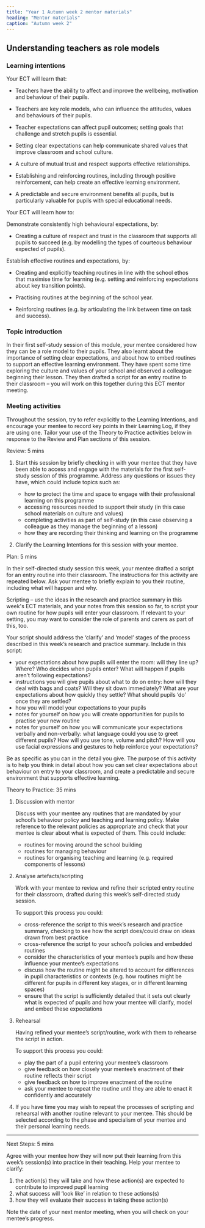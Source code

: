 ```yaml
---
title: "Year 1 Autumn week 2 mentor materials"
heading: "Mentor materials"
caption: "Autumn week 2"
---
```



## Understanding teachers as role models

### Learning intentions

Your ECT will learn that:

- Teachers have the ability to affect and improve the wellbeing, motivation and behaviour of their pupils.

- Teachers are key role models, who can influence the attitudes, values and behaviours of their pupils.

- Teacher expectations can affect pupil outcomes; setting goals that challenge and stretch pupils is essential.

- Setting clear expectations can help communicate shared values that improve classroom and school culture.

- A culture of mutual trust and respect supports effective relationships.

- Establishing and reinforcing routines, including through positive reinforcement, can help create an effective learning environment.

- A predictable and secure environment benefits all pupils, but is particularly valuable for pupils with special educational needs.

Your ECT will learn how to:

Demonstrate consistently high behavioural expectations, by:

- Creating a culture of respect and trust in the classroom that supports all pupils to succeed (e.g. by modelling the types of courteous behaviour expected of pupils).

Establish effective routines and expectations, by:

- Creating and explicitly teaching routines in line with the school ethos that maximise time for learning (e.g. setting and reinforcing expectations about key transition points).

- Practising routines at the beginning of the school year.

- Reinforcing routines (e.g. by articulating the link between time on task and success).

### Topic introduction

In their first self-study session of this module, your mentee considered how they can be a role model to their pupils. They also learnt about the importance of setting clear expectations, and about how to embed routines to support an effective learning environment. They have spent some time exploring the culture and values of your school and observed a colleague beginning their lesson. They then drafted a script for an entry routine to their classroom – you will work on this together during this ECT mentor meeting.

### Meeting activities

Throughout the session, try to refer explicitly to the Learning Intentions, and encourage your mentee to record key points in their Learning Log, if they are using one. Tailor your use of the Theory to Practice activities below in response to the Review and Plan sections of this session.

Review: 5 mins

1. Start this session by briefly checking in with your mentee that they have been able to access and engage with the materials for the first self-study session of this programme. Address any questions or issues they have, which could include topics such as:
    - how to protect the time and space to engage with their professional learning on this programme
    - accessing resources needed to support their study (in this case school materials on culture and values)
    - completing activities as part of self-study (in this case observing a colleague as they manage the beginning of a lesson)
    - how they are recording their thinking and learning on the programme

2. Clarify the Learning Intentions for this session with your mentee.

Plan: 5 mins

In their self-directed study session this week, your mentee drafted a script for an entry routine into their classroom. The instructions for this activity are repeated below. Ask your mentee to briefly explain to you their routine, including what will happen and why.

Scripting – use the ideas in the research and practice summary in this week's ECT materials, and your notes from this session so far, to script your own routine for how pupils will enter your classroom. If relevant to your setting, you may want to consider the role of parents and carers as part of this, too.

Your script should address the ‘clarify’ and ‘model’ stages of the process described in this week’s research and practice summary. Include in this script:

- your expectations about how pupils will enter the room: will they line up? Where? Who decides when pupils enter? What will happen if pupils aren’t following expectations?
- instructions you will give pupils about what to do on entry: how will they deal with bags and coats? Will they sit down immediately? What are your expectations about how quickly they settle? What should pupils ‘do’ once they are settled?
- how you will model your expectations to your pupils
- notes for yourself on how you will create opportunities for pupils to practise your new routine
- notes for yourself on how you will communicate your expectations verbally and non-verbally: what language could you use to greet different pupils? How will you use tone, volume and pitch? How will you use facial expressions and gestures to help reinforce your expectations?

Be as specific as you can in the detail you give. The purpose of this activity is to help you think in detail about how you can set clear expectations about behaviour on entry to your classroom, and create a predictable and secure environment that supports effective learning.

Theory to Practice: 35 mins

1. Discussion with mentor

    Discuss with your mentee any routines that are mandated by your school’s behaviour policy and teaching and learning policy. Make reference to the relevant policies as appropriate and check that your mentee is clear about what is expected of them. This could include:

    - routines for moving around the school building
    - routines for managing behaviour
    - routines for organising teaching and learning (e.g. required components of lessons)

2. Analyse artefacts/scripting

    Work with your mentee to review and refine their scripted entry routine for their classroom, drafted during this week’s self-directed study session.

    To support this process you could:

    - cross-reference the script to this week’s research and practice summary, checking to see how the script does/could draw on ideas drawn from best practice
    - cross-reference the script to your school’s policies and embedded routines
    - consider the characteristics of your mentee’s pupils and how these influence your mentee’s expectations
    - discuss how the routine might be altered to account for differences in pupil characteristics or contexts (e.g. how routines might be different for pupils in different key stages, or in different learning spaces)
    - ensure that the script is sufficiently detailed that it sets out clearly what is expected of pupils and how your mentee will clarify, model and embed these expectations

3. Rehearsal

    Having refined your mentee’s script/routine, work with them to rehearse the script in action.

    To support this process you could:

    - play the part of a pupil entering your mentee’s classroom
    - give feedback on how closely your mentee’s enactment of their routine reflects their script
    - give feedback on how to improve enactment of the routine
    - ask your mentee to repeat the routine until they are able to enact it confidently and accurately

4. If you have time you may wish to repeat the processes of scripting and rehearsal with another routine relevant to your mentee. This should be selected according to the phase and specialism of your mentee and their personal learning needs.

---

Next Steps: 5 mins

Agree with your mentee how they will now put their learning from this week’s session(s) into practice in their teaching. Help your mentee to clarify:

1. the action(s) they will take and how these action(s) are expected to contribute to improved pupil learning
2. what success will ‘look like’ in relation to these actions(s)
3. how they will evaluate their success in taking these action(s)

Note the date of your next mentor meeting, when you will check on your mentee’s progress.

